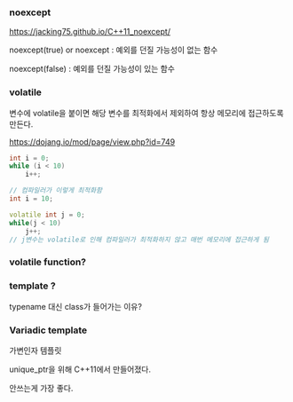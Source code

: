 ### noexcept

https://jacking75.github.io/C++11_noexcept/

noexcept(true) or noexcept : 예외를 던질 가능성이 없는 함수

noexcept(false) : 예외를 던질 가능성이 있는 함수



### volatile

변수에 volatile을 붙이면 해당 변수를 최적화에서 제외하여 항상 메모리에 접근하도록 만든다.

https://dojang.io/mod/page/view.php?id=749

```c++
int i = 0;
while (i < 10)
    i++;

// 컴파일러가 이렇게 최적화함
int i = 10;

volatile int j = 0;
while(j < 10)
    j++;
// j변수는 volatile로 인해 컴파일러가 최적화하지 않고 매번 메모리에 접근하게 됨
```



### volatile function?





### template <class t>?

typename 대신 class가 들어가는 이유?



### Variadic template

가변인자 템플릿

unique_ptr을 위해 C++11에서 만들어졌다.

안쓰는게 가장 좋다.






